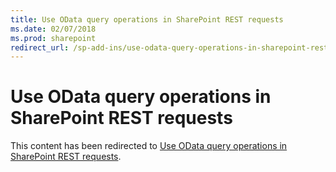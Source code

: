 ```yaml
---
title: Use OData query operations in SharePoint REST requests
ms.date: 02/07/2018
ms.prod: sharepoint
redirect_url: /sp-add-ins/use-odata-query-operations-in-sharepoint-rest-requests
---
```



# Use OData query operations in SharePoint REST requests

This content has been redirected to [Use OData query operations in SharePoint REST requests](../../sp-add-ins/use-odata-query-operations-in-sharepoint-rest-requests.md).